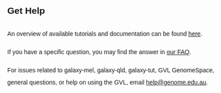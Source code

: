 <style>
  code {
    color: #777777;
  }
  body {
    line-height: 2;
    font-family: "Helvetica";
  }
  hr {
    border-top: 3px solid #C0C0C0;
  }
</style>

## Get Help

An overview of available tutorials and documentation can be found [here](/learn).

If you have a specific question, you may find the answer in [our FAQ](/faq).

For issues related to galaxy-mel, galaxy-qld, galaxy-tut, GVL GenomeSpace, general questions, or help on using the GVL, email [help@genome.edu.au](mailto:help@genome.edu.au).
